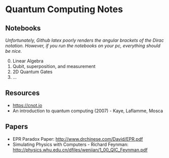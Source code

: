 # Quantum Computing Notes

## Notebooks
*Unfortunately, Github latex poorly renders the angular brackets of the Dirac notation. However, if you run the notebooks on your pc, everything should be nice.*

0. Linear Algebra
1. Qubit, superposition, and measurement
2. 2D Quantum Gates
3. ...

## Resources
- https://cnot.io
- An introduction to quantum computing (2007) - Kaye, Laflamme, Mosca

## Papers
- EPR Paradox Paper: http://www.drchinese.com/David/EPR.pdf
- Simulating Physics with Computers - Richard Feynman: http://physics.whu.edu.cn/dfiles/wenjian/1_00_QIC_Feynman.pdf

